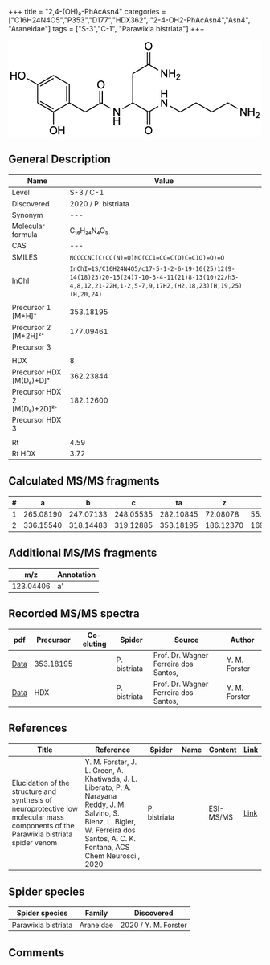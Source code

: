 +++
title = "2,4-(OH)₂-PhAcAsn4"
categories = ["C16H24N4O5","P353","D177","HDX362",
"2-4-OH2-PhAcAsn4","Asn4",
"Araneidae"]
tags = ["S-3","C-1",
"Parawixia bistriata"]
+++

![](/img/2-4-OH2-PhAcAsn4.png)

## General Description

| Name                       | Value              |
|----------------------------|--------------------|
| Level                      | S-3 / C-1          |
| Discovered                 | 2020 / P. bistriata |
| Synonym                    | ---                |
| Molecular formula          | C₁₆H₂₄N₄O₅                   |
| CAS                        | ---                |
| SMILES | `NCCCCNC(C(CC(N)=O)NC(CC1=CC=C(O)C=C1O)=O)=O`  |
| InChI  | `InChI=1S/C16H24N4O5/c17-5-1-2-6-19-16(25)12(9-14(18)23)20-15(24)7-10-3-4-11(21)8-13(10)22/h3-4,8,12,21-22H,1-2,5-7,9,17H2,(H2,18,23)(H,19,25)(H,20,24)`  |
|                            |                    |
| Precursor 1 [M+H]⁺       | 353.18195      |
| Precursor 2 [M+2H]²⁺        | 177.09461       |
| Precursor 3                |                    |
|                            |                    |
| HDX                        | 8                   |
| Precursor HDX   [M(D₈)+D]⁺   | 362.23844                   |
| Precursor HDX 2 [M(D₈)+2D]²⁺ | 182.12600                   |
| Precursor HDX 3            |                    |
|                            |                    |
| Rt                         | 4.59                   |
| Rt HDX                     | 3.72                   |

## Calculated MS/MS fragments

| # | a         | b         | c         | ta        | z         | y         | tz        |
|---|-----------|-----------|-----------|-----------|-----------|-----------|-----------|
| 1 | 265.08190 | 247.07133 | 248.05535 | 282.10845 | 72.08078 | 55.05423 | 89.10732 |
| 2 | 336.15540 | 318.14483 | 319.12885 | 353.18195 | 186.12370 | 169.09715 | 203.15025 |

## Additional MS/MS fragments

| m/z       | Annotation |
|-----------|------------|
| 123.04406 | a'         |

## Recorded MS/MS spectra

| pdf                                             | Precursor | Co-eluting | Spider      | Source                       | Author        |
|-------------------------------------------------|-----------|------------|-------------|------------------------------|---------------|
| [Data](/pdf/P-bistriata/353_2-4-OH2-PhAcAsn4_Pb.pdf) | 353.18195 |           | P. bistriata | Prof. Dr. Wagner Ferreira dos Santos,  | Y. M. Forster |
| [Data](/pdf/P-bistriata/353_2-4-OH2-PhAcAsn4_Pb_HDX.pdf) | HDX |           | P. bistriata | Prof. Dr. Wagner Ferreira dos Santos,  | Y. M. Forster |


## References

| Title | Reference | Spider | Name | Content | Link |
|-------|-----------|--------|------|---------|------|
| Elucidation of the structure and synthesis of neuroprotective low molecular mass components of the Parawixia bistriata spider venom      | Y. M. Forster, J. L. Green, A. Khatiwada, J. L. Liberato, P. A. Narayana Reddy, J. M. Salvino, S. Bienz, L. Bigler, W. Ferreira dos Santos, A. C. K. Fontana, ACS Chem Neurosci., 2020          | P. bistriata       |      | ESI-MS/MS        | [Link](https://pubs.acs.org/doi/10.1021/acschemneuro.0c00007)     |

## Spider species

| Spider species     | Family     | Discovered           |
|--------------------|------------|----------------------|
| Parawixia bistriata | Araneidae | 2020 / Y. M. Forster |


## Comments